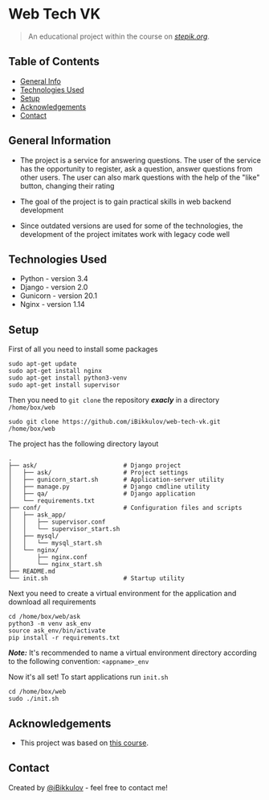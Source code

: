 # Web Tech VK
> An educational project within the course on [_stepik.org_](https://stepik.org/154).

## Table of Contents
* [General Info](#general-information)
* [Technologies Used](#technologies-used)
* [Setup](#setup)
* [Acknowledgements](#acknowledgements)
* [Contact](#contact)
<!-- * [License](#license) -->


## General Information
- The project is a service for answering questions. The user of the service has the opportunity to register, ask a question, answer questions from other users. The user can also mark questions with the help of the "like" button, changing their rating

- The goal of the project is to gain practical skills in web backend development

- Since outdated versions are used for some of the technologies, the development of the project imitates work with legacy code well

## Technologies Used
- Python - version 3.4
- Django - version 2.0
- Gunicorn - version 20.1
- Nginx - version 1.14

## Setup
First of all you need to install some packages
```
sudo apt-get update
sudo apt-get install nginx
sudo apt-get install python3-venv
sudo apt-get install supervisor
```
Then you need to `git clone` the repository **_exacly_** in a directory `/home/box/web`
```
sudo git clone https://github.com/iBikkulov/web-tech-vk.git /home/box/web
```
The project has the following directory layout

    .
    ├── ask/                        # Django project
    │   ├── ask/                    # Project settings
    │   ├── gunicorn_start.sh       # Application-server utility
    │   ├── manage.py               # Django cmdline utility
    │   ├── qa/                     # Django application
    │   └── requirements.txt
    ├── conf/                       # Configuration files and scripts
    │   ├── ask_app/
    │   │   ├── supervisor.conf
    │   │   └── supervisor_start.sh
    │   ├── mysql/
    │   │   └── mysql_start.sh
    │   └── nginx/
    │       ├── nginx.conf
    │       └── nginx_start.sh
    ├── README.md
    └── init.sh                     # Startup utility

Next you need to create a virtual environment for the application and download all requirements
```
cd /home/box/web/ask
python3 -m venv ask_env
source ask_env/bin/activate
pip install -r requirements.txt
```
**_Note:_** It's recommended to name a virtual environment directory according to the following convention: `<appname>_env` 

Now it's all set! To start applications run `init.sh`
```
cd /home/box/web
sudo ./init.sh
```

## Acknowledgements
- This project was based on [this course](https://stepik.org/154).

## Contact
Created by [@iBikkulov](https://www.linkedin.com/in/ilya-bikkulov-251306234/) - feel free to contact me!


<!-- Optional -->
<!-- ## License -->
<!-- This project is open source and available under the [... License](). -->

<!-- You don't have to include all sections - just the one's relevant to your project -->
